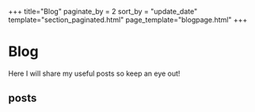 +++
title="Blog"
paginate_by = 2
sort_by = "update_date"
template="section_paginated.html"
page_template="blogpage.html"
+++
# Blog
Here I will share my useful posts so keep an eye out!

## posts
